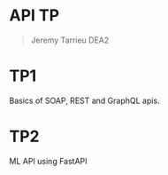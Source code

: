 # API TP
> Jeremy Tarrieu DEA2

# TP1
Basics of SOAP, REST and GraphQL apis.

# TP2
ML API using FastAPI
